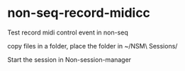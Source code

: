 # non-seq-record-midicc
Test record midi control event in non-seq

copy files in a folder, place the folder in ~/NSM\ Sessions/

Start the session in Non-session-manager
